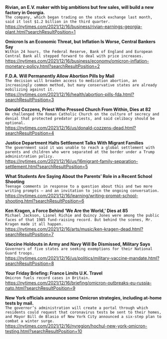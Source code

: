 **Rivian, an E.V. maker with big ambitions but few sales, will build a new factory in Georgia.**\
`The company, which began trading on the stock exchange last month, said it lost $1.2 billion in the third quarter.`\
https://nytimes.com/2021/12/16/business/rivian-earnings-georgia-plant.html?searchResultPosition=1

**Omicron Is an Economic Threat, but Inflation Is Worse, Central Bankers Say**\
`Within 24 hours, the Federal Reserve, Bank of England and European Central Bank all stepped forward to deal with price increases.`\
https://nytimes.com/2021/12/16/business/economy/omicron-inflation-monetary-policy.html?searchResultPosition=2

**F.D.A. Will Permanently Allow Abortion Pills by Mail**\
`The decision will broaden access to medication abortion, an increasingly common method, but many conservative states are already mobilizing against it.`\
https://nytimes.com/2021/12/16/health/abortion-pills-fda.html?searchResultPosition=3

**Donald Cozzens, Priest Who Pressed Church From Within, Dies at 82**\
`He challenged the Roman Catholic Church on the culture of secrecy and denial that protected predator priests, and said celibacy should be optional.`\
https://nytimes.com/2021/12/16/us/donald-cozzens-dead.html?searchResultPosition=4

**Justice Department Halts Settlement Talks With Migrant Families**\
`The government said it was unable to reach a global settlement with parents and children who were separated at the border under a Trump administration policy.`\
https://nytimes.com/2021/12/16/us/16migrant-family-separation-settlement.html?searchResultPosition=5

**What Students Are Saying About the Parents’ Role in a Recent School Shooting**\
`Teenage comments in response to a question about this and two more writing prompts — and an invitation to join the ongoing conversation.`\
https://nytimes.com/2021/12/16/learning/writing-prompt-school-shooting.html?searchResultPosition=6

**Ken Kragen, a Force Behind ‘We Are the World,’ Dies at 85**\
`Michael Jackson, Lionel Richie and Quincy Jones were among the public faces of that 1985 fund-raising record. But behind the scenes, Mr. Kragen made it all happen.`\
https://nytimes.com/2021/12/16/arts/music/ken-kragen-dead.html?searchResultPosition=7

**Vaccine Holdouts in Army and Navy Will Be Dismissed, Military Says**\
`Governors of five states are seeking exemptions for their National Guard troops.`\
https://nytimes.com/2021/12/16/us/politics/military-vaccine-mandate.html?searchResultPosition=8

**Your Friday Briefing: France Limits U.K. Travel**\
`Omicron fuels record cases in Britain.`\
https://nytimes.com/2021/12/16/briefing/omicron-outbreaks-eu-russia-nato.html?searchResultPosition=9

**New York officials announce some Omicron strategies, including at-home tests by mail.**\
`The governor’s administration will create a portal through which residents could request that coronavirus tests be sent to their homes, and Mayor Bill de Blasio of New York City announced a six-step plan to combat a winter surge.`\
https://nytimes.com/2021/12/16/nyregion/hochul-new-york-omicron-testing.html?searchResultPosition=10

